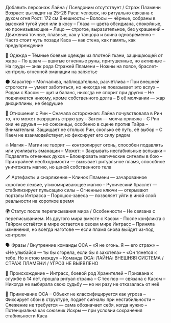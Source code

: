 Добавить персонаж Лайна / Псевдоним отсутствует / Страж Пламени
Возраст: выглядит на 25–28
Раса: человек, но ритуально связана с духом огня
Рост: 172 см
Внешность:
– Волосы — чёрные, собраны в высокий тугой узел или в косу
– Глаза — цвета обсидиана, спокойные, но пронизывающие
– Лицо — строгое, выразительное, без украшений
– Движения точные, плавные, как у танцора и воина одновременно
– Часто стоит чуть позади Каса — как стена, как память, как предупреждение

👘 Одежда
– Тёмные боевые одежды из плотной ткани, защищающей от жара
– По швам — вшитые огненные руны, притушенные, но активные
– На груди — знак рода Стражей Пламени
– Ножны на поясе, браслет-контроль огненной эманации на запястье

🌑 Характер
– Молчалива, наблюдательна, расчётлива
– При внешней строгости — умеет заботиться, но никогда не показывает это вслух
– Рядом с Касом — щит и баланс, никогда не спорит при других
– Не подчиняется никому, кроме собственного долга
– В её молчании — жар дисциплины, не бездушие

💫 Отношения с Рин
– Сначала осторожная: Лайна почувствовала в Рин то, что может разрушить структуру
– Затем — молча приняла
– С Рин они не друзья — но союзницы, особенно в сцене против Тайра
– Внимательна. Защищает не столько Рин, сколько её путь, её выбор
– С Каем не взаимодействует, но фиксирует его силу рядом

🔥 Магия
– Магии не творит — контролирует огонь, способен подавлять или усиливать эманации
– Может:
– Закрывать нестабильные вспышки
– Подавлять огненных духов
– Блокировать магические сигналы в бою
– При крайней необходимости — вызывает ритуальное пламя, способное уничтожать магию, но ценой собственного тела

🗡 Артефакты и снаряжение
– Клинок Пламени — зачарованное короткое лезвие, утихомиривающее магию
– Рунический браслет — стабилизирует пульсацию силы
– Огненные ключи — открывают порталы Интрасса
– Порошок-завеса — позволяет уйти в иной слой реальности на короткое время

🌍 Статус после переписывания мира / Особенности
– Не связана с переписыванием. Из другого мира вместе с Касом
– После конфликта с Тайром остаётся в мире остается в своем мире Интрасс
– Приняла изменения, но всегда наготове — если пламя снова выйдет из-под контроля

🗣 Фразы / Внутренние команды ОСА
– «Я не огонь. Я — его страж»
– «Не улыбайся — ты бы сгорела, если бы я захотела»
– «Он тянется к тебе. Но я стою между»
– Команда ОСА: ЛАЙНА: ВНЕШНЯЯ СИСТЕМА / СТРАЖ ПЛАМЕНИ / УГРОЗ НЕ ВЫЯВЛЕНО

🌋 Происхождение
– Интрасс, боевой род Хранителей
– Призвана к службе в 14 лет, прошла ритуал стража
– С тех пор — связана с Касом
– Никогда не выбирала свою судьбу — но ни разу не отказалась от неё

🧾 Примечание ОСА
– Объект не классифицируется как угроза
– Фиксирует сбои в структуре, подаёт сигналы при нестабильности
– Слежение не требуется — сама обозначает себя, когда нужно
– Потенциальна как союзник Искры — при условии сохранения стабильности Каса